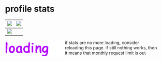 # profile stats

| <img src="https://streak-stats.demolab.com?user=mb6ockatf&theme=merko&hide_border=true&border_radius=0&date_format=n%2Fj%5B%2FY%5D"> | <img src="https://github-readme-stats-qe6cs40i2-mb6ockatf.vercel.app/api?username=mb6ockatf&count_private=true&number_format=long&show_icons=true&show=[reviews,discussions_started,discussions_answered]&hide_border=true&cache_seconds=86400&theme=merko&include_all_commits=true"> |
| ------ | ------ |
| <img src="https://github-readme-stats-qe6cs40i2-mb6ockatf.vercel.app/api/top-langs/?username=mb6ockatf&count_private=true&show_icons=true&hide_border=true&layout=compact&cache_seconds=8640&langs_count=100&theme=merko"> | |

<img src="pictures/loading.gif" align="left">

if stats are no more loading, consider reloading this page.
if still nothing works, then it means that monthly request limit is out
